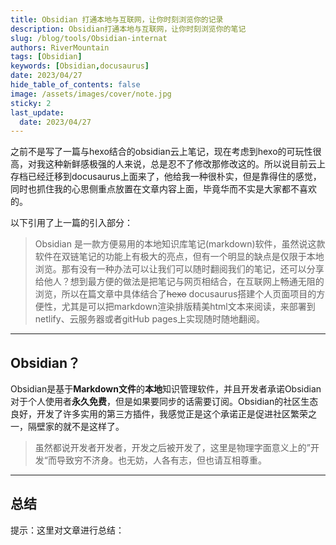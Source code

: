 ```yaml
---
title: Obsidian 打通本地与互联网，让你时刻浏览你的记录
description: Obsidian打通本地与互联网，让你时刻浏览你的笔记
slug: /blog/tools/Obsidian-internat
authors: RiverMountain
tags: [Obsidian]
keywords: [Obsidian,docusaurus]
date: 2023/04/27
hide_table_of_contents: false
image: /assets/images/cover/note.jpg
sticky: 2
last_update:
  date: 2023/04/27
---
```

之前不是写了一篇与hexo结合的obsidian云上笔记，现在考虑到hexo的可玩性很高，对我这种新鲜感极强的人来说，总是忍不了修改那修改这的。所以说目前云上存档已经迁移到docusaurus上面来了，他给我一种很朴实，但是靠得住的感觉，同时也抓住我的心思侧重点放置在文章内容上面，毕竟华而不实是大家都不喜欢的。

<!-- truncate -->

以下引用了上一篇的引入部分：

>Obsidian 是一款方便易用的本地知识库笔记(markdown)软件，虽然说这款软件在双链笔记的功能上有极大的亮点，但有一个明显的缺点是仅限于本地浏览。那有没有一种办法可以让我们可以随时翻阅我们的笔记，还可以分享给他人？想到最方便的做法是把笔记与网页相结合，在互联网上畅通无阻的浏览，所以在篇文章中具体结合了~~hexo~~ docusaurus搭建个人页面项目的方便性，尤其是可以把markdown渲染排版精美html文本来阅读，来部署到netlify、云服务器或者gitHub pages上实现随时随地翻阅。

---

## Obsidian？

Obsidian是基于**Markdown文件**的**本地**知识管理软件，并且开发者承诺Obsidian对于个人使用者**永久免费**，但是如果要同步的话需要订阅。Obsidian的社区生态良好，开发了许多实用的第三方插件，我感觉正是这个承诺正是促进社区繁荣之一，隔壁家的就不是这样了。
>虽然都说开发者开发者，开发之后被开发了，这里是物理字面意义上的”开发“而导致穷不济身。也无妨，人各有志，但也请互相尊重。


---

## 总结

提示：这里对文章进行总结：


  
